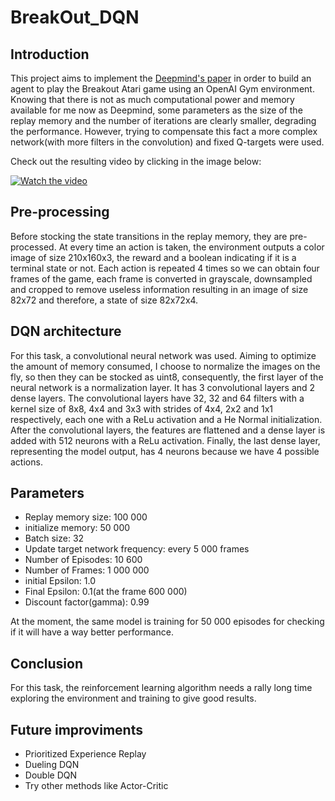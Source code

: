 # BreakOut_DQN

## Introduction
This project aims to implement the [Deepmind's paper](https://deepmind.com/research/publications/playing-atari-deep-reinforcement-learning) in order to build an agent to play the Breakout Atari game using an OpenAI Gym environment. Knowing that there is not as much computational power and memory available for me now as Deepmind, some parameters as the size of the replay memory and the number of iterations are clearly smaller, degrading the performance. However, trying to compensate this fact a more complex network(with more filters in the convolution) and fixed Q-targets were used.

Check out the resulting video by clicking in the image below:

[![Watch the video](http://i3.ytimg.com/vi/LC6WGWp_Yik/hqdefault.jpg)](https://youtu.be/vH4TlVDMyms)

## Pre-processing
Before stocking the state transitions in the replay memory, they are pre-processed. At every time an action is taken, the environment outputs a color image of size 210x160x3, the reward and a boolean indicating if it is a terminal state or not. Each action is repeated 4 times so we can obtain four frames of the game, each frame is converted in grayscale, downsampled and cropped to remove useless information resulting in an image of size 82x72 and therefore, a state of size 82x72x4. 

## DQN architecture
For this task, a convolutional neural network was used. Aiming to optimize the amount of memory consumed, I choose to normalize the images on the fly, so then they can be stocked as uint8, consequently, the first layer of the neural network is a normalization layer. It has 3 convolutional layers and 2 dense layers. The convolutional layers have 32, 32 and 64 filters with a kernel size of 8x8, 4x4 and 3x3 with strides of 4x4, 2x2 and 1x1 respectively, each one with a ReLu activation and a He Normal initialization. After the convolutional layers, the features are flattened and a dense layer is added with 512 neurons with a ReLu activation. Finally, the last dense layer, representing the model output, has 4 neurons because we have 4 possible actions.

## Parameters
* Replay memory size: 100 000
* initialize memory: 50 000
* Batch size: 32
* Update target network frequency: every 5 000 frames
* Number of Episodes: 10 600
* Number of Frames: 1 000 000
* initial Epsilon: 1.0
* Final Epsilon: 0.1(at the frame 600 000)
* Discount factor(gamma): 0.99

At the moment, the same model is training for 50 000 episodes for checking if it will have a way better performance. 


## Conclusion
For this task, the reinforcement learning algorithm needs a rally long time exploring the environment and training to give good results.

## Future improviments
* Prioritized Experience Replay 
* Dueling DQN 
* Double DQN
* Try other methods like Actor-Critic

